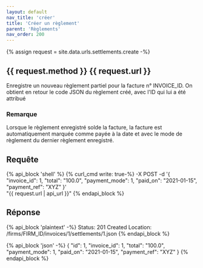 ```yaml
---
layout: default
nav_title: 'créer'
title: 'Créer un règlement'
parent: 'Règlements'
nav_order: 200
---
```

{% assign request = site.data.urls.settlements.create -%}
## {{ request.method }} {{ request.url }}

Enregistre un nouveau règlement partiel pour la facture n° INVOICE_ID. On obtient en retour le code JSON du règlement créé, avec l'ID qui lui a été attribué

### Remarque

Lorsque le règlement enregistré solde la facture, la facture est automatiquement marquée comme payée à la date et avec le mode de règlement du dernier règlement enregistré.

## Requête

{% api_block 'shell' %}
{% curl_cmd write: true-%}
-X POST -d '{
"invoice_id": 1,
"total": "100.0",
"payment_mode": 1,
"paid_on": "2021-01-15",
"payment_ref": "XYZ"
}' \
"{{ request.url | api_url }}"
{% endapi_block %}

## Réponse

{% api_block 'plaintext' -%}
Status: 201 Created
Location: /firms/FIRM_ID/invoices/1/settlements/1.json
{% endapi_block %}

{% api_block 'json' -%}
{
  "id": 1,
  "invoice_id": 1,
  "total": "100.0",
  "payment_mode": 1,
  "paid_on": "2021-01-15",
  "payment_ref": "XYZ"
}
{% endapi_block %}
